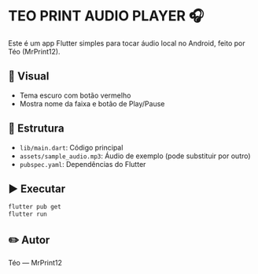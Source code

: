 
# TEO PRINT AUDIO PLAYER 🎧

Este é um app Flutter simples para tocar áudio local no Android, feito por Téo (MrPrint12).

## 🎨 Visual
- Tema escuro com botão vermelho
- Mostra nome da faixa e botão de Play/Pause

## 📂 Estrutura
- `lib/main.dart`: Código principal
- `assets/sample_audio.mp3`: Áudio de exemplo (pode substituir por outro)
- `pubspec.yaml`: Dependências do Flutter

## ▶️ Executar
```bash
flutter pub get
flutter run
```

## ✏️ Autor
Téo — MrPrint12
